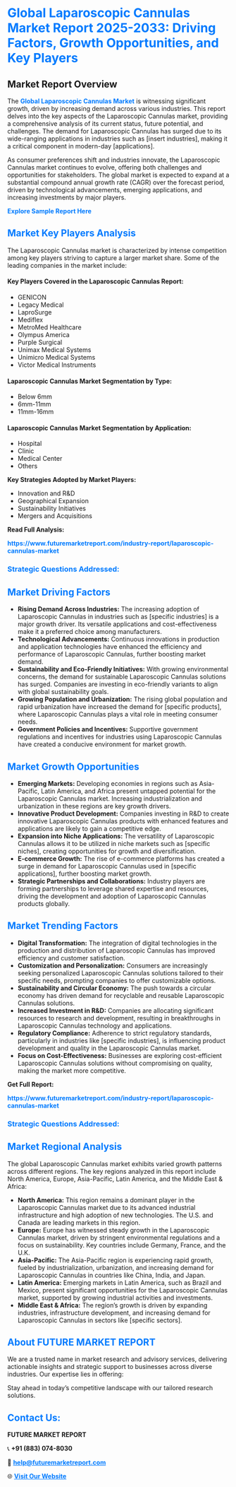 <h1 style="color: #007BFF;">Global Laparoscopic Cannulas Market Report 2025-2033: Driving Factors, Growth Opportunities, and Key Players</h1>

<section id="overview">
<h2>Market Report Overview</h2>
<p>The <a href="https://www.futuremarketreport.com/industry-report/laparoscopic-cannulas-market" style="color: #007BFF; text-decoration: none;"><strong>Global Laparoscopic Cannulas Market</strong></a> is witnessing significant growth, driven by increasing demand across various industries. This report delves into the key aspects of the Laparoscopic Cannulas market, providing a comprehensive analysis of its current status, future potential, and challenges. The demand for Laparoscopic Cannulas has surged due to its wide-ranging applications in industries such as [insert industries], making it a critical component in modern-day [applications].</p>
<p>As consumer preferences shift and industries innovate, the Laparoscopic Cannulas market continues to evolve, offering both challenges and opportunities for stakeholders. The global market is expected to expand at a substantial compound annual growth rate (CAGR) over the forecast period, driven by technological advancements, emerging applications, and increasing investments by major players.</p>
</section>

<section id="overview">
<p><a href="https://www.futuremarketreport.com/request-sample/reportId=29017" style="color: #007BFF; text-decoration: none;"><strong>Explore Sample Report Here</strong></a></p>
</section>

<section id="key-players">
<h2 style="color: #007BFF;">Market Key Players Analysis</h2>
<p>The Laparoscopic Cannulas market is characterized by intense competition among key players striving to capture a larger market share. Some of the leading companies in the market include:</p>
<h4>Key Players Covered in the Laparoscopic Cannulas Report:</h4>
<ul><li>GENICON</li><li>Legacy Medical</li><li>LaproSurge</li><li>Mediflex</li><li>MetroMed Healthcare</li><li>Olympus America</li><li>Purple Surgical</li><li>Unimax Medical Systems</li><li>Unimicro Medical Systems</li><li>Victor Medical Instruments</li></ul>
<h4>Laparoscopic Cannulas Market Segmentation by Type:</h4>
<ul><li>Below 6mm</li><li>6mm-11mm</li><li>11mm-16mm</li></ul>

<h4>Laparoscopic Cannulas Market Segmentation by Application:</h4>
<ul><li>Hospital</li><li>Clinic</li><li>Medical Center</li><li>Others</li></ul>
<p><strong>Key Strategies Adopted by Market Players:</strong></p>
<ul>
<li>Innovation and R&D</li>
<li>Geographical Expansion</li>
<li>Sustainability Initiatives</li>
<li>Mergers and Acquisitions</li>
</ul>
</section>

<section>
<p><strong>Read Full Analysis: </strong></p><a href="https://www.futuremarketreport.com/industry-report/laparoscopic-cannulas-market" style="color: #007BFF; text-decoration: none;"><strong>https://www.futuremarketreport.com/industry-report/laparoscopic-cannulas-market</strong></a>
<h3 style="color: #007BFF;">Strategic Questions Addressed:</h3>
</section>

<section id="driving-factors">
<h2 style="color: #007BFF;">Market Driving Factors</h2>
<ul>
<li><strong>Rising Demand Across Industries:</strong> The increasing adoption of Laparoscopic Cannulas in industries such as [specific industries] is a major growth driver. Its versatile applications and cost-effectiveness make it a preferred choice among manufacturers.</li>
<li><strong>Technological Advancements:</strong> Continuous innovations in production and application technologies have enhanced the efficiency and performance of Laparoscopic Cannulas, further boosting market demand.</li>
<li><strong>Sustainability and Eco-Friendly Initiatives:</strong> With growing environmental concerns, the demand for sustainable Laparoscopic Cannulas solutions has surged. Companies are investing in eco-friendly variants to align with global sustainability goals.</li>
<li><strong>Growing Population and Urbanization:</strong> The rising global population and rapid urbanization have increased the demand for [specific products], where Laparoscopic Cannulas plays a vital role in meeting consumer needs.</li>
<li><strong>Government Policies and Incentives:</strong> Supportive government regulations and incentives for industries using Laparoscopic Cannulas have created a conducive environment for market growth.</li>
</ul>
</section>

<section id="growth-opportunities">
<h2 style="color: #007BFF;">Market Growth Opportunities</h2>
<ul>
<li><strong>Emerging Markets:</strong> Developing economies in regions such as Asia-Pacific, Latin America, and Africa present untapped potential for the Laparoscopic Cannulas market. Increasing industrialization and urbanization in these regions are key growth drivers.</li>
<li><strong>Innovative Product Development:</strong> Companies investing in R&D to create innovative Laparoscopic Cannulas products with enhanced features and applications are likely to gain a competitive edge.</li>
<li><strong>Expansion into Niche Applications:</strong> The versatility of Laparoscopic Cannulas allows it to be utilized in niche markets such as [specific niches], creating opportunities for growth and diversification.</li>
<li><strong>E-commerce Growth:</strong> The rise of e-commerce platforms has created a surge in demand for Laparoscopic Cannulas used in [specific applications], further boosting market growth.</li>
<li><strong>Strategic Partnerships and Collaborations:</strong> Industry players are forming partnerships to leverage shared expertise and resources, driving the development and adoption of Laparoscopic Cannulas products globally.</li>
</ul>
</section>

<section id="trending-factors">
<h2 style="color: #007BFF;">Market Trending Factors</h2>
<ul>
<li><strong>Digital Transformation:</strong> The integration of digital technologies in the production and distribution of Laparoscopic Cannulas has improved efficiency and customer satisfaction.</li>
<li><strong>Customization and Personalization:</strong> Consumers are increasingly seeking personalized Laparoscopic Cannulas solutions tailored to their specific needs, prompting companies to offer customizable options.</li>
<li><strong>Sustainability and Circular Economy:</strong> The push towards a circular economy has driven demand for recyclable and reusable Laparoscopic Cannulas solutions.</li>
<li><strong>Increased Investment in R&D:</strong> Companies are allocating significant resources to research and development, resulting in breakthroughs in Laparoscopic Cannulas technology and applications.</li>
<li><strong>Regulatory Compliance:</strong> Adherence to strict regulatory standards, particularly in industries like [specific industries], is influencing product development and quality in the Laparoscopic Cannulas market.</li>
<li><strong>Focus on Cost-Effectiveness:</strong> Businesses are exploring cost-efficient Laparoscopic Cannulas solutions without compromising on quality, making the market more competitive.</li>
</ul>
</section>

<section>
<p><strong>Get Full Report: </strong></p><a href="https://www.futuremarketreport.com/industry-report/laparoscopic-cannulas-market" style="color: #007BFF; text-decoration: none;"><strong>https://www.futuremarketreport.com/industry-report/laparoscopic-cannulas-market</strong></a>
<h3 style="color: #007BFF;">Strategic Questions Addressed:</h3>
</section>


<section id="regional-analysis">
<h2 style="color: #007BFF;">Market Regional Analysis</h2>
<p>The global Laparoscopic Cannulas market exhibits varied growth patterns across different regions. The key regions analyzed in this report include North America, Europe, Asia-Pacific, Latin America, and the Middle East & Africa:</p>
<ul>
<li><strong>North America:</strong> This region remains a dominant player in the Laparoscopic Cannulas market due to its advanced industrial infrastructure and high adoption of new technologies. The U.S. and Canada are leading markets in this region.</li>
<li><strong>Europe:</strong> Europe has witnessed steady growth in the Laparoscopic Cannulas market, driven by stringent environmental regulations and a focus on sustainability. Key countries include Germany, France, and the U.K.</li>
<li><strong>Asia-Pacific:</strong> The Asia-Pacific region is experiencing rapid growth, fueled by industrialization, urbanization, and increasing demand for Laparoscopic Cannulas in countries like China, India, and Japan.</li>
<li><strong>Latin America:</strong> Emerging markets in Latin America, such as Brazil and Mexico, present significant opportunities for the Laparoscopic Cannulas market, supported by growing industrial activities and investments.</li>
<li><strong>Middle East & Africa:</strong> The region’s growth is driven by expanding industries, infrastructure development, and increasing demand for Laparoscopic Cannulas in sectors like [specific sectors].</li>
</ul>
</section>

<footer>
<h2 style="color: #007BFF;">About FUTURE MARKET REPORT</h2>
<p>We are a trusted name in market research and advisory services, delivering actionable insights and strategic support to businesses across diverse industries. Our expertise lies in offering:</p>

<p>Stay ahead in today’s competitive landscape with our tailored research solutions.</p>

<h2 style="color: #007BFF;">Contact Us:</h2>
<p><strong>FUTURE MARKET REPORT</strong></p>
<p>📞 <strong>+91 (883) 074-8030</strong></p>
<p>📧 <strong><a href="mailto:help@futuremarketreport.com" style="color: #007BFF;">help@futuremarketreport.com</a></strong></p>
<p>🌐 <strong><a href="https://www.futuremarketreport.com/" style="color: #007BFF;">Visit Our Website</a></strong></p>
</footer>